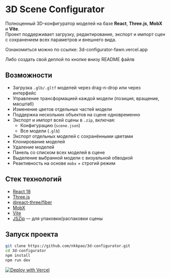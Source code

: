 # 3D Scene Configurator

Полноценный 3D-конфигуратор моделей на базе **React**, **Three.js**, **MobX** и **Vite**.  
Проект поддерживает загрузку, редактирование, экспорт и импорт сцен с сохранением всех параметров и внешнего вида.

Ознакомиться можно по ссылке: 3d-configurator-fawn.vercel.app

Либо создать свой деплой по кнопке внизу README файлв

## Возможности

- Загрузка `.glb/.gltf` моделей через drag-n-drop или через интерфейс
- Управление трансформацией каждой модели (позиция, вращение, масштаб)
- Изменение цветов отдельных частей модели
- Поддержка нескольких объектов на сцене одновременно
- Экспорт и импорт всей сцены в `.zip`, включая:
  - Конфигурацию (`scene.json`)
  - Все модели (`.glb`)
- Экспорт отдельных моделей с сохранёнными цветами
- Клонирование моделей
- Удаление моделей
- Панель со списком всех моделей в сцене
- Выделение выбранной модели с визуальной обводкой
- Реактивность на основе `mobx` + строгий режим

## Стек технологий

- [React 18](https://react.dev)
- [Three.js](https://threejs.org/)
- [@react-three/fiber](https://github.com/pmndrs/react-three-fiber)
- [MobX](https://mobx.js.org/)
- [Vite](https://vitejs.dev/)
- [JSZip](https://stuk.github.io/jszip/) — для упаковки/распаковки сцены

## Запуск проекта

```bash
git clone https://github.com/nkkpao/3d-configurator.git
cd 3d-configurator
npm install
npm run dev
```

[![Deploy with Vercel](https://vercel.com/button)](https://vercel.com/import/project?template=https://github.com/nkkpao/3d-configurator)
